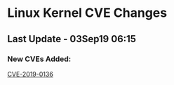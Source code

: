 
# **Linux Kernel CVE Changes**

## Last Update - 03Sep19 06:15

### **New CVEs Added:**

[CVE-2019-0136](cves/CVE-2019-0136)  


